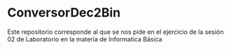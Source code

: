# ConversorDec2Bin
 
Este repositorio corresponde al que se nos pide en el ejercicio de la sesión 02 de Laboratorio en la materia de Informatica Básica
